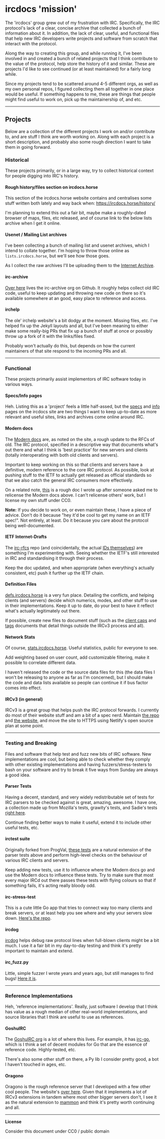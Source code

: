 # ircdocs 'mission'

The 'ircdocs' group grew out of my frustration with IRC. Specifically, the IRC protocol's lack of a clear, concise archive that collected a bunch of information about it. In addition, the lack of clear, useful, and functional files that help new IRC developers write projects and software from scratch that interact with the protocol.

Along the way to creating this group, and while running it, I've been involved in and created a bunch of related projects that I think contribute to the value of the protocol, help store the history of it and similar. These are projects I'd like to see continued (or at least maintained) for a fairly long while.

Since my projects tend to be scattered around 4-5 different orgs, as well as my own personal repos, I figured collecting them all together in one place would be useful. If something happens to me, these are things that people might find useful to work on, pick up the maintainership of, and etc.

---

## Projects

Below are a collection of the different projects I work on and/or contribute to, and are stuff I think are worth working on. Along with each project is a short description, and probably also some rough direction I want to take them in going forward.


### Historical

These projects primarily, or in a large way, try to collect historical context for people digging into IRC's history.


#### Rough history/files section on ircdocs.horse

This section of the ircdocs.horse website contains and centralises some stuff written both lately and way back when: https://ircdocs.horse/history/

I'm planning to extend this out a fair bit, maybe make a roughly-dated browser of maps, files, etc released, and of course link to the below lists archive when I get it online.


#### Usenet / Mailing List archives

I've been collecting a bunch of mailing list and usenet archives, which I intend to collate together. I'm hoping to throw those online as `lists.ircdocs.horse`, but we'll see how those goes.

As I collect the raw archives I'll be uploading them to the [Internet Archive](https://archive.org/).


#### irc-archive

[Over here](https://github.com/irc-archive) lives the irc-archive org on Github. It roughly helps collect old IRC code, useful to keep updating and throwing new code on there so it's available somewhere at an good, easy place to reference and access.


#### irchelp

The ole' irchelp website's a bit dodgy at the moment. Missing files, etc. I've helped fix up the Jekyll layouts and all, but I've been meaning to either make some really-big PRs that fix up a bunch of stuff at once or possibly throw up a fork of it with the links/files fixed.

Probably won't actually do this, but depends on how the current maintainers of that site respond to the incoming PRs and all.


---


### Functional

These projects primarily assist implementors of IRC software today in various ways.


#### Specs/Info pages

Heh. Listing this as a 'project' feels a little half-assed, but the [specs](https://ircdocs.horse/specs/) and [info](https://ircdocs.horse/info/) pages on the ircdocs site are two things I want to keep up-to-date as more relevant and useful sites, links and archives come online around IRC.


#### Modern docs

The [Modern docs](https://modern.ircdocs.horse) are, as noted on the site, a rough update to the RFCs of old. The IRC protocol, specified in a descriptive way that documents what's out there and what I think is 'best practice' for new servers and clients (totally interoperating with both old clients and servers).

Important to keep working on this so that clients and servers have a definitive, modern reference to the core IRC protocol. As possible, look at pushing stuff to the IETF to actually get released as official standards so that we also catch the general IRC consumers more effectively.

On a related note, [this](https://gist.github.com/DanielOaks/9e0993d8666a4c99786db7558ef63f01) is a rough doc I wrote up after someone asked me to relicense the Modern docs above. I can't relicense others' work, but I license my own stuff under CC0.

**Note:** If you decide to work on, or even maintain these, I have a piece of advice. Don't do it because "hey it'd be cool to get my name on an IETF spec!". Not entirely, at least. Do it because you care about the protocol being well-documented.


#### IETF Internet-Drafts

The [irc-rfcs](https://github.com/DanielOaks/irc-rfcs) repo (and coincidentally, the actual [IDs themselves](https://tools.ietf.org/html/draft-oakley-irc-ctcp-01)) are something I'm experimenting with. Seeing whether the IETF's still interested in IRC and standardising it through their process.

Keep the doc updated, and when appropriate (when everything's actually consistent, etc) push it further up the IETF chain.


#### Definition Files

[defs.ircdocs.horse](https://defs.ircdocs.horse) is a very fun place. Detailing the conflicts, and helping clients (and servers) decide which numerics, modes, and other stuff to use in their implementations. Keep it up to date, do your best to have it reflect what's actually legitimately out there.

If possible, create new files to document stuff (such as the [client caps](https://defs.ircdocs.horse/defs/clientcaps.html) and [tags](https://defs.ircdocs.horse/defs/tags.html) documents that detail things outside the IRCv3 process and all).


#### Network Stats

Of course, [stats.ircdocs.horse](https://stats.ircdocs.horse). Useful statistics, public for everyone to see.

Add weighting based on user count, add customizable filtering, make it possible to correlate different data.

I haven't released the code or the source data files for this (the data files I won't be releasing to anyone as far as I'm concerned), but I should make the code and data lists available so people can continue it if bus factor comes into effect.


#### IRCv3 (in general)

IRCv3 is a great group that helps push the IRC protocol forwards. I currently do most of their website stuff and am a bit of a spec nerd. Maintain [the repo](https://github.com/ircv3/ircv3.github.io) and [the website](http://ircv3.net), and move the site to HTTPS using Netlify's open source plan at some point.


---


### Testing and Breaking

Files and software that help test and fuzz new bits of IRC software. New implementations are cool, but being able to check whether they comply with other existing implementations and having fuzzers/stress-testers to bash on your software and try to break it five ways from Sunday are always a good idea.


#### Parser Tests

Having a decent, standard, and very widely redistributable set of tests for IRC parsers to be checked against is great, amazing, awesome. I have one, a collection made up from Mozilla's tests, grawity's tests, and Sadie's tests [right here](https://github.com/DanielOaks/irc-parser-tests).

Continue finding better ways to make it useful, extend it to include other useful tests, etc.


#### irctest suite

Originally forked from ProgVal, [these tests](https://github.com/DanielOaks/irctest) are a natural extension of the parser tests above and perform high-level checks on the behaviour of various IRC clients and servers.

Keep adding new tests, use it to influence where the Modern docs go and use the Modern docs to influence these tests. Try to make sure that most every major IRCd out there passes these tests with flying colours so that if something fails, it's acting really bloody odd.


#### irc-stress-test

This is a cute little Go app that tries to connect way too many clients and break servers, or at least help you see where and why your servers slow down. [Here's the repo](https://github.com/DanielOaks/irc-stress-test).


#### ircdog

[ircdog](https://github.com/goshuirc/ircdog) helps debug raw protocol lines when full-blown clients might be a bit much. I use it a fair bit in my day-to-day testing and think it's pretty important to maintain and extend.


#### irc_fuzz.py

Little, simple fuzzer I wrote years and years ago, but still manages to find bugs! [Here it is](https://gist.github.com/DanielOaks/63ae611039cdf591dfa4).


---


### Reference Implementations

Heh, 'reference implementations'. Really, just software I develop that I think has value as a rough median of other real-world implementations, and source libraries that I think are useful to use as references.


#### GoshuIRC

The [GoshuIRC org](https://github.com/goshuirc) is a lot of where this lives. For example, it has [irc-go](https://github.com/goshuirc/irc-go), which is I think a set of decent modules for Go that are the essence of reference code. Highly-tested, etc.

There's also some other stuff on there, a Py lib I consider pretty good, a bot I haven't touched in ages, etc.


#### Oragono

Oragono is the rough reference server that I developed with a few other cool people. The website's [over here](https://oragono.io). Given that it implements a lot of IRCv3 extensions in tandem where most other bigger servers don't, I see it as the natural extension to [mammon](https://github.com/mammon-ircd) and think it's pretty worth continuing and all.


---

**License**

Consider this document under CC0 / public domain
